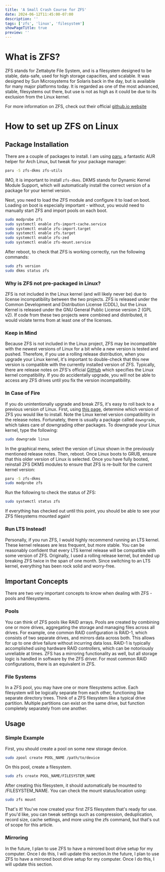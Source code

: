 ```yaml
---
title: 'A Small Crash Course for ZFS'
date: 2024-06-12T11:45:00-07:00
description: ''
tags: ['zfs', 'linux', 'filesystem']
showPageTitle: true
preview: ''
---
```


# What is ZFS?

ZFS stands for Zettabyte File System, and is a filesystem designed to be stable, data-safe, used for high storage capacities, and scalable.
It was designed by Sun Microsystems for Solaris back in the day, but is available for many major platforms today.
It is regarded as one of the most advanced, stable, filesystems out there, but use is not as high as it could be due to its exclusion from the Linux kernel.

For more information on ZFS, check out their official [github.io website](https://openzfs.github.io/openzfs-docs/)

# How to set up ZFS on Linux

## Package Installation
There are a couple of packages to install. I am using [paru](https://github.com/Morganamilo/paru), a fantastic AUR helper for Arch Linux, but tweak for your package manager:
```sh
paru -S zfs-dkms zfs-utils
```
IMO, it is important to install `zfs-dkms`. DKMS stands for Dynamic Kernel Module Support, which will automatically install the correct version of a package for your kernel version.

Next, you need to load the ZFS module and configure it to load on boot.
Loading on boot is especially important - without, you would need to manually start ZFS and import pools on each boot.
```sh
sudo modprobe zfs
sudo systemctl enable zfs-import-cache.service
sudo systemctl enable zfs-import.target
sudo systemctl enable zfs.target
sudo systemctl enable zfs-zed
sudo systemctl enable zfs-mount.service
```

After reboot, to check that ZFS is working correctly, run the following commands:
```sh
sudo zfs version
sudo dkms status zfs
```

### Why is ZFS not pre-packaged in Linux?
ZFS is not included in the Linux kernel (and will likely never be) due to license incompatibility between the two projects.
ZFS is released under the Common Development and Distribution License (CDDL), but the Linux Kernel is released under the GNU General Public License version 2 (GPL v2).
If code from these two projects were combined and distributed, it would violate terms from at least one of the licenses.

### Keep in Mind
Because ZFS is not included in the Linux project, ZFS may be incompatible with the newest versions of Linux for a bit while a new version is tested and pushed.
Therefore, if you use a rolling release distribution, when you upgrade your Linux kernel, it's important to double-check that this new version is compatible with the currently installed version of ZFS.
Typically, there are release notes on ZFS's official [GitHub](https://github.com/openzfs/zfs/releases) which specifies the Linux kernel compatibility.
If you do accidentally upgrade, you will not be able to access any ZFS drives until you fix the version incompatibility.

### In Case of Fire
If you do unintentionally upgrade and break ZFS, it's easy to roll back to a previous version of Linux. First, using [this page](https://github.com/openzfs/zfs/releases), determine which version of ZFS you would like to install. Note the Linux kernel version compatibility in the release notes.
Fortunately, there is usually a package called ```downgrade```, which takes care of downgrading other packages. To downgrade your Linux kernel, type the following:
```sh
sudo downgrade linux
```

In the graphical menu, select the version of Linux shown in the previously mentioned release notes. Then, reboot.
Once Linux boots to GRUB, ensure that this older version of Linux is selected. Once you have fully booted, reinstall ZFS DKMS modules to ensure that ZFS is re-built for the current kernel version:
```sh
paru -S zfs-dkms
sudo modprobe zfs
```

Run the following to check the status of ZFS:
```sh
sudo systemctl status zfs
```

If everything has checked out until this point, you should be able to see your ZFS filesystems mounted again!

### Run LTS Instead!
Personally, if you run ZFS, I would highly recommend running an LTS kernel. These kernel releases are less frequent, but more stable. You can be reasonably confident that every LTS kernel release will be compatible with some version of ZFS.
Originally, I used a rolling release kernel, but ended up breaking ZFS twice in the span of one month. Since switching to an LTS kernel, everything has been rock solid and worry-free.

## Important Concepts
There are two very important concepts to know when dealing with ZFS - pools and filesystems.

### Pools
You can think of ZFS pools like RAID arrays. Pools are created by combining one or more drives, aggregating the storage and managing files across all drives.
For example, one common RAID configuration is RAID-1, which consists of two separate drives, and mirrors data across both. This allows for up to one drive failure without incurring data loss. RAID-1 is typically accomplished using hardware RAID controllers, which can be notoriously unreliable at times.
ZFS has a mirroring functionality as well, but all storage logic is handled in software by the ZFS driver. For most common RAID configurations, there is an equivalent in ZFS.

### File Systems
In a ZFS pool, you may have one or more filesystems active. Each filesystem will be logically separate from each other, functioning like separate directory trees.
Think of a ZFS filesystem like a typical drive partition.
Multiple partitions can exist on the same drive, but function completely separately from one another.

## Usage

### Simple Example
First, you should create a pool on some new storage device.
```sh
sudo zpool create POOL_NAME /path/to/device
```

On this pool, create a filesystem.
```sh
sudo zfs create POOL_NAME/FILESYSTEM_NAME
```

After creating this filesystem, it should automatically be mounted to /FILESYSTEM_NAME. You can check the mount status/location using:
```sh
sudo zfs mount
```

That's it! You've now created your first ZFS filesystem that's ready for use. If you'd like, you can tweak settings such as compression, deduplication, record size, cache settings, and more using the zfs command, but that's out of scope for this article.

### Mirroring
In the future, I plan to use ZFS to have a mirrored boot drive setup for my computer. Once I do this, I will update this section.In the future, I plan to use ZFS to have a mirrored boot drive setup for my computer. Once I do this, I will update this section.
